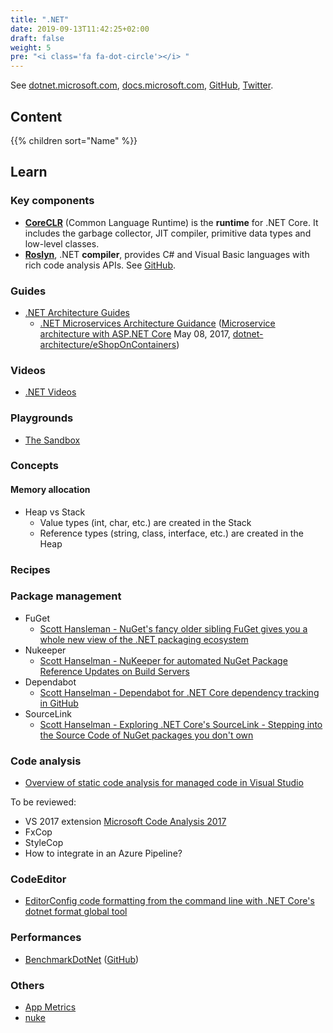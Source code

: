 ```yaml
---
title: ".NET"
date: 2019-09-13T11:42:25+02:00
draft: false
weight: 5
pre: "<i class='fa fa-dot-circle'></i> "
---
```


See [dotnet.microsoft.com](https://dotnet.microsoft.com/), [docs.microsoft.com](https://docs.microsoft.com/en-us/dotnet/), [GitHub](https://github.com/Microsoft), [Twitter](https://twitter.com/dotnet).

## Content

{{% children sort="Name" %}}

## Learn

### Key components

- [**CoreCLR**](https://github.com/dotnet/coreclr) (Common Language Runtime) is the **runtime** for .NET Core. It includes the garbage collector, JIT compiler, primitive data types and low-level classes.
- [**Roslyn**](https://docs.microsoft.com/en-us/dotnet/csharp/roslyn-sdk/), .NET **compiler**, provides C# and Visual Basic languages with rich code analysis APIs. See [GitHub](https://github.com/dotnet/roslyn).

### Guides

- [.NET Architecture Guides](https://dotnet.microsoft.com/learn/dotnet/architecture-guides)
  - [.NET Microservices Architecture Guidance](https://dotnet.microsoft.com/learn/aspnet/microservices-architecture) ([Microservice architecture with ASP.NET Core](https://channel9.msdn.com/Events/Build/2017/T6051) May 08, 2017, [dotnet-architecture/eShopOnContainers](https://github.com/dotnet-architecture/eShopOnContainers))

### Videos

- [.NET Videos](https://dotnet.microsoft.com/learn/videos)

### Playgrounds

- [The Sandbox](https://docs.microsoft.com/en-us/sandbox/)

### Concepts

#### Memory allocation

- Heap vs Stack
  - Value types (int, char, etc.) are created in the Stack
  - Reference types (string, class, interface, etc.) are created in the Heap

### Recipes

### Package management

- FuGet
  - [Scott Hansleman - NuGet's fancy older sibling FuGet gives you a whole new view of the .NET packaging ecosystem](https://www.hanselman.com/blog/NuGetsFancyOlderSiblingFuGetGivesYouAWholeNewViewOfTheNETPackagingEcosystem.aspx)
- Nukeeper
  - [Scott Hanselman - NuKeeper for automated NuGet Package Reference Updates on Build Servers](https://www.hanselman.com/blog/NuKeeperForAutomatedNuGetPackageReferenceUpdatesOnBuildServers.aspx)
- Dependabot
  - [Scott Hanselman - Dependabot for .NET Core dependency tracking in GitHub](https://www.hanselman.com/blog/DependabotForNETCoreDependencyTrackingInGitHub.aspx)
- SourceLink
  - [Scott Hanselman - Exploring .NET Core's SourceLink - Stepping into the Source Code of NuGet packages you don't own](https://www.hanselman.com/blog/ExploringNETCoresSourceLinkSteppingIntoTheSourceCodeOfNuGetPackagesYouDontOwn.aspx)

### Code analysis

- [Overview of static code analysis for managed code in Visual Studio](https://docs.microsoft.com/en-us/visualstudio/code-quality/code-analysis-for-managed-code-overview?view=vs-2017)

To be reviewed:

- VS 2017 extension [Microsoft Code Analysis 2017](https://marketplace.visualstudio.com/items?itemName=VisualStudioPlatformTeam.MicrosoftCodeAnalysis2017)
- FxCop
- StyleCop
- How to integrate in an Azure Pipeline?

### CodeEditor

- [EditorConfig code formatting from the command line with .NET Core's dotnet format global tool](https://www.hanselman.com/blog/EditorConfigCodeFormattingFromTheCommandLineWithNETCoresDotnetFormatGlobalTool.aspx)

### Performances

- [BenchmarkDotNet](https://benchmarkdotnet.org) ([GitHub](https://github.com/dotnet/BenchmarkDotNet))

### Others

- [App Metrics](https://www.app-metrics.io/)
- [nuke](http://www.nuke.build/index.html)
